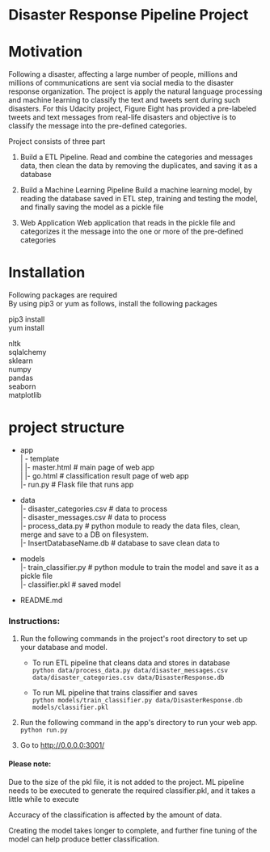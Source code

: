 # Disaster Response Pipeline Project

# Motivation
Following a disaster, affecting a large number of people, millions and millions of communications are sent via social media to the disaster response organization. The project is apply the natural language processing and machine learning to classify the text and tweets sent during such disasters. For this Udacity project, Figure Eight has provided a pre-labeled tweets and text messages from real-life disasters and objective is to classify the message into the pre-defined categories.

Project consists of three part

1. Build a ETL Pipeline. 
Read and combine the categories and messages data, then clean the data by removing the duplicates, and saving it as a database

2. Build a Machine Learning Pipeline
Build a machine learning model, by reading the database saved in ETL step, training and testing the model, and finally saving the model as a pickle file

3. Web Application
Web application that reads in the pickle file and categorizes it the message into the one or more of the pre-defined categories



# Installation
Following packages are required  
By using pip3 or yum as follows, install the following packages  

pip3 install <package name>  
yum install <package name>  	


nltk  
sqlalchemy  
sklearn  
numpy  
pandas  
seaborn  
matplotlib  

# project structure  
- app  
| - template  
| |- master.html  # main page of web app  
| |- go.html  # classification result page of web app  
|- run.py  # Flask file that runs app  
  
- data  
|- disaster_categories.csv  # data to process   
|- disaster_messages.csv    # data to process  
|- process_data.py          # python module to ready the data files, clean, merge and save to a DB on filesystem.  
|- InsertDatabaseName.db    # database to save clean data to  
  
- models  
|- train_classifier.py      # python module to train the model and save it as a pickle file  
|- classifier.pkl  # saved model   
  
- README.md  


### Instructions:
1. Run the following commands in the project's root directory to set up your database and model.

    - To run ETL pipeline that cleans data and stores in database  
        `python data/process_data.py data/disaster_messages.csv data/disaster_categories.csv data/DisasterResponse.db`
        
    - To run ML pipeline that trains classifier and saves  
        `python models/train_classifier.py data/DisasterResponse.db models/classifier.pkl`

2. Run the following command in the app's directory to run your web app.
    `python run.py`

3. Go to http://0.0.0.0:3001/

#### Please note:  
Due to the size of the pkl file, it is not added to the project. ML pipeline needs to be executed to generate the required classifier.pkl, and it takes a little while to execute

Accuracy of the classification is affected by the amount of data.

Creating the model takes longer to complete, and further fine tuning of the model can help produce better classification.

